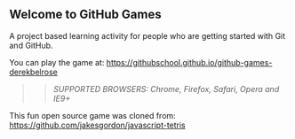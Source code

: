 ## Welcome to GitHub Games

A project based learning activity for people who are getting started with Git and GitHub.

You can play the game at: https://githubschool.github.io/github-games-derekbelrose

>> _*SUPPORTED BROWSERS*: Chrome, Firefox, Safari, Opera and IE9+_

This fun open source game was cloned from: https://github.com/jakesgordon/javascript-tetris
